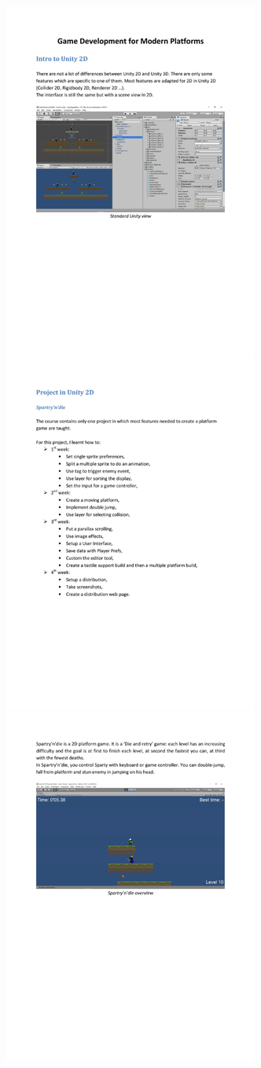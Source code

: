 ![Course 4](MOOC's%20book_21.jpg)
![Course 4](MOOC's%20book_22.jpg)
![Course 4](MOOC's%20book_23.jpg)
